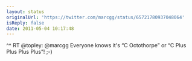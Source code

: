 ```yaml
---
layout: status
originalUrl: 'https://twitter.com/marcgg/status/65721780937048064'
isReply: false
date: 2011-05-04 10:17:48
---
```


^^ RT @topley: @marcgg Everyone knows it's “C Octothorpe” or “C Plus Plus Plus Plus”! ;-)
